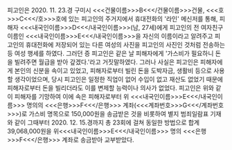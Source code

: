 피고인은 2020. 11. 23.경 구미시 <<<건물이름>>>B<<</건물이름>>>건물, <<<호>>>C<<</호>>>호에 있는 피고인의 주거지에서 휴대전화의 '라인' 메신저를 통해, 피해자 <<<내국인이름>>>D<<</내국인이름>>>(남, 27세)에게 피고인의 전 여자친구 이름인 <<<내국인이름>>>E<<</내국인이름>>>을 자신의 이름이라고 알려주고 피고인의 휴대전화에 저장되어 있는 다른 여성의 사진을 피고인의 사진인 것처럼 전송하는 등 여성 행세를 하였다.
그러던 증 피고인은 같은 날 피해자에게 '가스비가 필요하니 돈을 빌려주면 월급을 받아 갚겠다.'라고 거짓말하였다.
그러나 사실은 피고인은 피해자에게 본인의 신분을 속이고 있었고, 피해자로부터 빌린 돈을 도박자금, 생활비 등으로 사용할 생각이었으며, 당시 피고인은 일정한 직업이 없어 수입이 없고 재산도 없었기 때문에 피해자로부터 돈을 빌리더라도 이를 변제할 능력이나 의사가 없었다.
피고인은 위와 같이 피해자를 기망하여 이에 속은 피해자로부터 위 <<<내국인이름>>>E<<</내국인이름>>> 명의의 <<<은행>>>F<<</은행>>> 계좌(<<<계좌번호>>>G<<</계좌번호>>>)로 가스비 명목으로 150,000원을 송금받은 것을 비롯하여 별지 범죄일람표 기재와 같이 그때부터 2020. 12. 15.경까지 총 23회에 걸쳐 동일한 방법으로 합계 39,068,000원을 위<<<내국인이름>>>E<<</내국인이름>>> 명의 <<<은행>>>F<<</은행>>> 계좌로 송금받아 교부받았다.